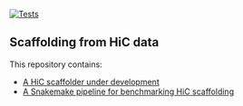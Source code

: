[![Tests]( https://github.com/knutdrand/bnp_assembly/actions/workflows/tests.yml/badge.svg)](https://github.com/ivargr/knutdrand/actions/workflows/tests.yml)



## Scaffolding from HiC data

This repository contains:

* [A HiC scaffolder under development](bnp_assembly/Readme.md)
* [A Snakemake pipeline for benchmarking HiC scaffolding](benchmarking/Readme.md)
